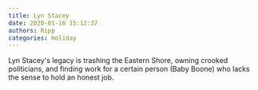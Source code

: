 ```yaml
---
title: Lyn Stacey
date: 2020-01-16 15:12:37
authors: Ripp
categories: Holiday
---
```


 Lyn Stacey's legacy is trashing the Eastern Shore, owning crooked politicians, and finding work for  a certain person (Baby Boone) who lacks the sense to hold an honest job.